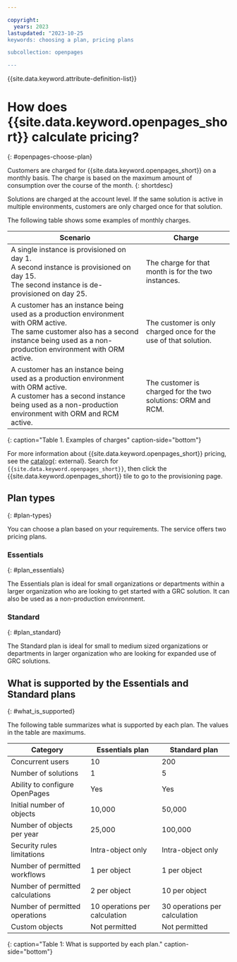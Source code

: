 ```yaml
---

copyright:
  years: 2023
lastupdated: "2023-10-25
keywords: choosing a plan, pricing plans

subcollection: openpages

---
```


{{site.data.keyword.attribute-definition-list}}

# How does {{site.data.keyword.openpages_short}} calculate pricing?
{: #openpages-choose-plan}

Customers are charged for {{site.data.keyword.openpages_short}} on a monthly basis. The charge is based on the maximum amount of consumption over the course of the month. 
{: shortdesc}

Solutions are charged at the account level. If the same solution is active in multiple environments, customers are only charged once for that solution.

The following table shows some examples of monthly charges.

| Scenario                                                                                                                                                                                       | Charge                                                          |
|------------------------------------------------------------------------------------------------------------------------------------------------------------------------------------------------|-----------------------------------------------------------------|
| A single instance is provisioned on day 1.<br>A second instance is provisioned on day 15.<br>The second instance is de-provisioned on day 25.                                                  | The charge for that month is for the two instances.             |
| A customer has an instance being used as a production environment with ORM active.<br>The same customer also has a second instance being used as a non-production environment with ORM active. | The customer is only charged once for the use of that solution. |
| A customer has an instance being used as a production environment with ORM active.<br>A customer has a second instance being used as a non-production environment with ORM and RCM active.     | The customer is charged for the two solutions: ORM and RCM.     |
{: caption="Table 1. Examples of charges" caption-side="bottom"}

For more information about {{site.data.keyword.openpages_short}} pricing, see the [catalog](https://cloud.ibm.com/catalog){: external}. Search for `{{site.data.keyword.openpages_short}}`, then click the {{site.data.keyword.openpages_short}} tile to go to the provisioning page.

## Plan types
{: #plan-types}

You can choose a plan based on your requirements. The service offers two pricing plans. 

### Essentials
{: #plan_essentials}

The Essentials plan is ideal for small organizations or departments within a larger organization who are looking to get started with a GRC solution. It can also be used as a non-production environment.

### Standard
{: #plan_standard}

The Standard plan is ideal for small to medium sized organizations or departments in larger organization who are looking for expanded use of GRC solutions.

## What is supported by the Essentials and Standard plans
{: #what_is_supported}

The following table summarizes what is supported by each plan. The values in the table are maximums.

| Category                         | Essentials plan               | Standard plan                 |
| -------------------------------- | ----------------------------- | ----------------------------- |
| Concurrent users                 | 10                            | 200                           |
| Number of solutions              | 1                             | 5                             |
| Ability to configure OpenPages   | Yes                           | Yes                           |
| Initial number of objects        | 10,000                        | 50,000                        |
| Number of objects per year       | 25,000                        | 100,000                       |
| Security rules limitations       | Intra-object only             | Intra-object only             |
| Number of permitted workflows    | 1 per object                  | 1 per object                  |
| Number of permitted calculations | 2 per object                  | 10 per object                 |
| Number of permitted operations   | 10 operations per calculation | 30 operations per calculation |
| Custom objects                   | Not permitted                 |  Not permitted                |
{: caption="Table 1: What is supported by each plan." caption-side="bottom"}

